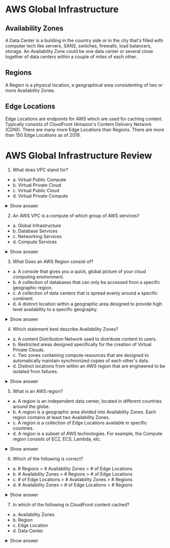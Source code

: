 # AWS Global Infrastructure

## Availability Zones
A Data Center is a building in the country side or in the city that's filled with computer tech like servers, SANS, switches, firewalls, load balancers, storage. An Availability Zone could be one data center or several close together of data centers within a couple of miles of each other.

## Regions
A Region is a physical location, a geographical area consistenting of two or more Availability Zones.

## Edge Locations
Edge Locations are endpoints for AWS which are used for caching content. Typically consists of CloudFront (Amazon's Content Delivery Network (CDN)). There are many more Edge Locations than Regions. There are more than 150 Edge Locations as of 2019.

# AWS Global Infrastructure Review
1. What does VPC stand for?
- a. Virtual Public Compute
- b. Virtual Private Cloud
- c. Virtual Public Cloud
- d. Virtual Private Compute

<details>
<summary>Show answer</summary>
<p>
- b. Virtual Private Cloud
</p>
</details>

2. An AWS VPC is a compute of which group of AWS services?
- a. Global Infrastructure
- b. Database Services
- c. Networking Services
- d. Compute Services

<details>
<summary>Show answer</summary>
<p>
- c. Networking Services

A Virtual Private Cloud (VPC) is a virtual network dedicated to a single AWS account. It is logically isolated from other virtual networks in the AWS cloud, providing compute resources with security and robust networking functionality.
</p>
</details>

3. What Does an AWS Region consist of?
- a. A console that gives you a quick, global picture of your cloud computing environment.
- b. A collection of databases that can only be accessed from a specific geographic region.
- c. A collection of data centers that is spread evenly around a specific continent.
- d. A distinct location within a geographic area designed to provide high level availability to a specific geography.

<details>
<summary>Show answer</summary>
<p>
- d. A distinct location within a geographic area designed to provide high level availability to a specific geography.

Each region is a separate geographic area. Each region has multiple, isolated locations known as Availability Zones.
</p>
</details>

4. Which statement best describe Availability Zones?
- a. A content Distribution Network used to distribute content to users.
- b. Restricted areas designed specifically for the creation of Virtual Private Clouds.
- c. Two zones containing compute resources that are designed to automatically maintain synchronized copies of each other's data.
- d. Distinct locations from within an AWS region that are engineered to be isolated from failures.

<details>
<summary>Show answer</summary>
<p>
- d. Distinct locations from within an AWS region that are engineered to be isolated from failures.

An Availability Zone (AZ) is a distinct location within an AWS Region. Each Region comprises at least two AZs.
</p>
</details>

5. What is an AWS region?
- a. A region is an independent data center, located in different countries around the globe.
- b. A region is a geographic area divided into Availability Zones. Each region contains at least two Availability Zones.
- c. A region is a collection of Edge Locations available in specific countries.
- d. A region is a subset of AWS technologies. For example, the Compute region consists of EC2, ECS, Lambda, etc.

<details>
<summary>Show answer</summary>
<p>
- b. A region is a geographic area divided into Availability Zones. Each region contains at least two Availability Zones.

A region is a geographical area divided into Availability Zones. Each region contains at least two Availability Zones.
</p>
</details>

6. Which of the following is correct?
- a. # Regions > # Availability Zones > # of Edge Locations
- b.  # Availability Zones  > # Regions > # of Edge Locations
- c. # of Edge Locations > # Availability Zones > # Regions
- d.  # Availability Zones >  # of Edge Locations > # Regions

<details>
<summary>Show answer</summary>
<p>
- c. # of Edge Locations > # Availability Zones > # Regions

The number of Edge Locations is greater than the number of Availability Zones, which is greater than the number of Regions.
</p>
</details>

7. In which of the following is CloudFront content cached?
- a. Availability Zones
- b. Region
- c. Edge Location
- d. Data Center

<details>
<summary>Show answer</summary>
<p>
- c. Edge Location

CloudFront content is cached in Edge Locations.
</p>
</details>
